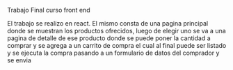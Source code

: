 Trabajo Final curso front end

 El trabajo se realizo en react. El mismo consta de una pagina principal donde se muestran los productos ofrecidos, 
 luego de elegir uno se va a una pagina de detalle de ese producto donde se puede poner la cantidad a comprar y se 
 agrega a un carrito de compra el cual al final puede ser listado y se ejecuta la compra pasando a un formulario de datos 
 del comprador y se envia
